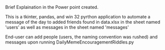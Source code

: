 Brief Explaination in the Power point created.

This is a tkinter, pandas, and win 32 pyrthon application to automate a message of the day to added friends found in data.xlsx in the sheet named 'users' as well as messages in the sheet named 'messages' 

End-user can add people (users, the naming convention was rushed) and messages upon running DailyMemeEncouragementRiddles.py
